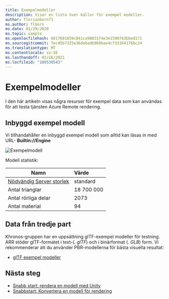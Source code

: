 ```yaml
---
title: Exempelmodeller
description: Visar en lista över källor för exempel modeller.
author: florianborn71
ms.author: flborn
ms.date: 01/29/2020
ms.topic: sample
ms.openlocfilehash: 6817601659c841ca98031f4e3e1590743bbed171
ms.sourcegitcommit: 7ec45b7325e36debadb960bae4cf33164176bc24
ms.translationtype: MT
ms.contentlocale: sv-SE
ms.lasthandoff: 02/16/2021
ms.locfileid: "100530543"
---
```

# <a name="sample-models"></a>Exempelmodeller

I den här artikeln visas några resurser för exempel data som kan användas för att testa tjänsten Azure Remote rendering.

## <a name="built-in-sample-model"></a>Inbyggd exempel modell

Vi tillhandahåller en inbyggd exempel modell som alltid kan läsas in med URL- **Builtin://Engine**

![Exempelmodell](./media/sample-model.png "Exempelmodell")

Modell statistik:

| Namn | Värde |
|-----------|:-----------|
| [Nödvändig Server storlek](../reference/vm-sizes.md) | standard |
| Antal trianglar | 18 700 000 |
| Antal rörliga delar | 2073 |
| Antal material | 94 |

## <a name="third-party-data"></a>Data från tredje part

Khronos-gruppen har en uppsättning glTF-exempel modeller för testning. ARR stöder glTF-formatet i text-(*. glTF*) och i binärformat (*. GLB*) form. Vi rekommenderar att du använder PBR-modellerna för bästa visuella resultat:

* [glTF exempel modeller](https://github.com/KhronosGroup/glTF-Sample-Models)

## <a name="next-steps"></a>Nästa steg

* [Snabb start: rendera en modell med Unity](../quickstarts/render-model.md)
* [Snabbstart: Konvertera en modell för rendering](../quickstarts/convert-model.md)
